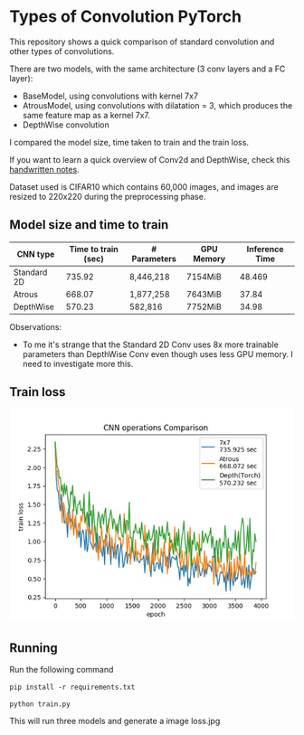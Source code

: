 # Types of Convolution PyTorch

This repository shows a quick comparison of standard convolution and other types of convolutions.

There are two models, with the same architecture (3 conv layers and a FC layer):
- BaseModel, using convolutions with kernel 7x7
- AtrousModel, using convolutions with dilatation = 3, which produces the same feature map as a kernel 7x7.
- DepthWise convolution

I compared the model size, time taken to train and the train loss.

If you want to learn a quick overview of Conv2d and DepthWise, check this [handwritten notes](img/notes.pdf).

Dataset used is CIFAR10 which contains 60,000 images, and images are resized to 220x220 during the preprocessing phase.


## Model size and time to train

 CNN type | Time to train (sec) | # Parameters | GPU Memory | Inference Time
| --- | --- | --- | --- | --- |
| Standard 2D | 735.92 | 8,446,218 | 7154MiB |  48.469 |
| Atrous | 668.07 | 1,877,258 | 7643MiB | 37.84 |
| DepthWise | 570.23 | 582,816 | 7752MiB | 34.98 |

Observations: 
- To me it's strange that the Standard 2D Conv uses 8x more trainable parameters than DepthWise Conv even though uses less GPU memory. I need to investigate more this.


## Train loss
<img src="img/loss.jpg" width=600px>


## Running
Run the following command
```
pip install -r requirements.txt
```

```
python train.py
```

This will run three models and generate a image loss.jpg
